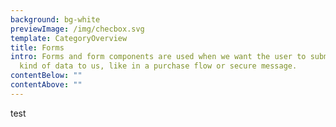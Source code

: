 ```yaml
---
background: bg-white
previewImage: /img/checbox.svg
template: CategoryOverview
title: Forms
intro: Forms and form components are used when we want the user to submit some
  kind of data to us, like in a purchase flow or secure message.
contentBelow: ""
contentAbove: ""
---
```

test